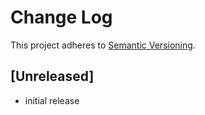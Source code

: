 # Change Log
This project adheres to [Semantic Versioning](http://semver.org/).

## [Unreleased]

- initial release
